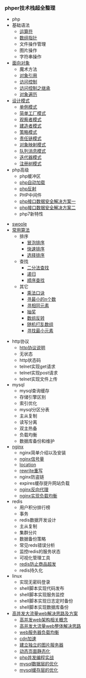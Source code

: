 ### phper技术栈超全整理
- php
 - 基础语法
   * [运算符](grammar.md#运算符) 
   * [数组指针](grammar.md#数组指针)
   * 文件操作管理
   * 图片操作
   * 字符串操作
 - [面向对象](oop.md)
   - 魔术方法 
   - [对象引用](oop.md#对象引用)
   - [访问控制](oop.md#访问控制private)
   - [访问控制之继承](oop.md#访问控制之继承)
   - [对象遍历](oop.md#对象遍历)
 - [设计模式](designPatterns.md)
   - [单例模式](designPatterns.md#单例模式)
   - [简单工厂模式](designPatterns.md#简单工厂模式)
   - [观察者模式](designPatterns.md#观察者模式)
   - [建造者模式](designPatterns.md#建造者模式)
   - [策略模式](designPatterns.md#策略模式)
   - [责任链模式](designPatterns.md#责任链模式)
   - [对象映射模式](designPatterns.md#对象映射模式)
   - [队列消息模式](designPatterns.md#队列消息模式)
   - [迭代器模式](designPatterns.md#迭代器模式)
   - [注册树模式](designPatterns.md#注册树模式)
- php高级
  * php缓冲区
  * [php自动加载](high-php.md#php自动加载)
  * [php反射](high-php.md#php反射)
  * PHP中间件
  * [php接口数据安全解决方案一](high-php.md#php接口数据安全解决方案一)
  * [php接口数据安全解决方案二](high-php.md#php接口数据安全解决方案二)
  * php7新特性
* [swoole](https://github.com/lisiqiong/swoole-demo)
* [常用算法](arithmetic.md)
  + 排序
    + [冒泡排序](arithmetic.md#冒泡排序)
    + [快速排序](arithmetic.md#快速排序)
    + [选择排序](arithmetic.md#选择排序)
  + 查找
    + [二分法查找](arithmetic.md#二分法查找)
    + [递归](arithmetic.md#递归)
    + [顺序查找](arithmetic.md#顺序查找)
  + 其它
    + [乘法口诀](arithmetic.md#乘法口诀)
    + [寻最小的n个数](arithmetic.md#寻最小的n个数)
    + [寻相同元素](arithmetic.md#寻相同元素)
    + [抽奖](arithmetic.md#抽奖)
    + [数组反转](arithmetic.md#数组反转)
    + [随机打乱数组](arithmetic.md#随机打乱数组)
    + [寻找最小元素](arithmetic.md#寻找最小元素)
- http协议
  * [http协议说明](http.md#http协议说明)
  * 无状态
  * http状态码
  * telnet实现get请求
  * telnet实现post请求
  * telnet实现文件上传
- mysql
  + mysql查询缓存
  + 存储引擎区别
  + 索引优化
  + mysql分区分表
  + 主从复制
  + 读写分离
  + 双主热备
  + 负载均衡
  + 数据库备份和维护
- [nginx](nginx.md)
  - nginx简单介绍以及安装
  - [nginx信号量](nginx.md#nginx信号量)
  - [location](nginx.md#location)
  - [rewrite重写](nginx.md#rewrite重写)
  - nginx防盗链
  - expires缓存提升网站负载
  - [nginx反向代理](nginx.md#nginx反向代理)
  - [nginx实现负载均衡](nginx.md#nginx实现负载均衡)
- redis
  - 用户积分排行榜
  - 事务
  - redis数据开发设计
  - 主从复制
  - 集群分片
  - 数据备份策略
  - 常见reds错误分析
  - 监控redis的服务状态
  - 可视化管理工具
  - [redis防止商品超发](redis.md#redis防止商品超发) 
  - redis持久化
- linux
  * 实现无密码登录
  * shell脚本实现代码发布
  * shell脚本实现服务监控
  * shell脚本实现日志定时备份
  * shell脚本实现数据库备份
- [高并发大流量web解决思路及方案](senior.md)
   + [高并发web架构相关概念](senior.md#高并发web架构相关概念)
   + [高并发大流量web整体解决思路](senior.md#高并发大流量web整体解决思路)
   + [web服务器负载均衡](senior.md#web服务器负载均衡)
   + [cdn加速](senior.md#cdn加速)
   + [建立独立的图片服务器](senior.md#建立独立的图片服务器)
   + [动态页面静态化](senior.md#动态页面静态化)
   + [php并发编程实战](senior.md#php并发编程实战)
   + [mysql数据层的优化](senior.md#mysql数据层的优化)
   + [mysql缓存层的优化](senior.md#mysql缓存层的优化)
